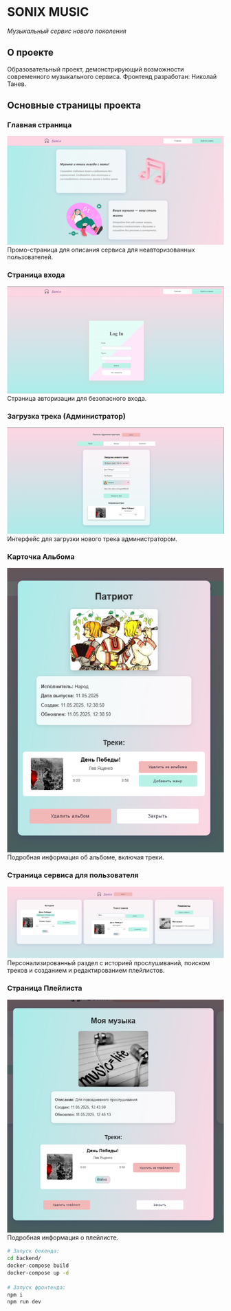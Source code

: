 # SONIX MUSIC

*Музыкальный сервис нового поколения*

## О проекте

Образовательный проект, демонстрирующий возможности современного музыкального сервиса.
Фронтенд разработан: Николай Танев.

## Основные страницы проекта

### Главная страница

![SONIX - Главная](image/README/1746951458588.png)
Промо-страница для описания сервиса для неавторизованных пользователей.

### Страница входа

![SONIX - Вход](image/README/1746951516292.png)
Страница авторизации для безопасного входа.

### Загрузка трека (Администратор)

![SONIX - Загрузка трека](image/README/1746956422713.png)
Интерфейс для загрузки нового трека администратором.

### Карточка Альбома

![SONIX - Альбом](image/README/1746956478457.png)
Подробная информация об альбоме, включая треки.

### Страница сервиса для пользователя

![SONIX - Сервис](image/README/1746956704233.png)
Персонализированный раздел с историей прослушиваний, поиском треков и созданием и редактированием плейлистов.

### Страница Плейлиста

![SONIX - Плейлист](image/README/1746956755064.png)
Подробная информация о плейлисте.


```bash
# Запуск бекенда:
cd backend/
docker-compose build
docker-compose up -d

# Запуск фронтенда:
npm i
npm run dev
```
